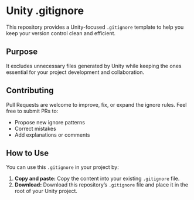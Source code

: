 # Unity .gitignore

This repository provides a Unity-focused `.gitignore` template to help you keep your version control clean and efficient.

## Purpose

It excludes unnecessary files generated by Unity while keeping the ones essential for your project development and collaboration.

## Contributing

Pull Requests are welcome to improve, fix, or expand the ignore rules. Feel free to submit PRs to:

* Propose new ignore patterns
* Correct mistakes
* Add explanations or comments

## How to Use

You can use this `.gitignore` in your project by:

1. **Copy and paste:** Copy the content into your existing `.gitignore` file.
2. **Download:** Download this repository’s `.gitignore` file and place it in the root of your Unity project.

